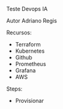 Teste Devops IA 

Autor Adriano Regis

Recursos:
- Terraform
- Kubernetes
- Github
- Prometheus 
- Grafana
- AWS

Steps:

- Provisionar 
